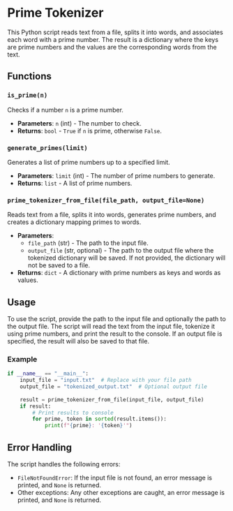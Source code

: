 

# Prime Tokenizer

This Python script reads text from a file, splits it into words, and associates each word with a prime number. The result is a dictionary where the keys are prime numbers and the values are the corresponding words from the text.

## Functions

### `is_prime(n)`
Checks if a number `n` is a prime number.
- **Parameters**: `n` (int) - The number to check.
- **Returns**: `bool` - `True` if `n` is prime, otherwise `False`.

### `generate_primes(limit)`
Generates a list of prime numbers up to a specified limit.
- **Parameters**: `limit` (int) - The number of prime numbers to generate.
- **Returns**: `list` - A list of prime numbers.

### `prime_tokenizer_from_file(file_path, output_file=None)`
Reads text from a file, splits it into words, generates prime numbers, and creates a dictionary mapping primes to words.
- **Parameters**:
  - `file_path` (str) - The path to the input file.
  - `output_file` (str, optional) - The path to the output file where the tokenized dictionary will be saved. If not provided, the dictionary will not be saved to a file.
- **Returns**: `dict` - A dictionary with prime numbers as keys and words as values.

## Usage

To use the script, provide the path to the input file and optionally the path to the output file. The script will read the text from the input file, tokenize it using prime numbers, and print the result to the console. If an output file is specified, the result will also be saved to that file.

### Example

```python
if __name__ == "__main__":
    input_file = "input.txt"  # Replace with your file path
    output_file = "tokenized_output.txt"  # Optional output file
    
    result = prime_tokenizer_from_file(input_file, output_file)
    if result:
        # Print results to console
        for prime, token in sorted(result.items()):
            print(f"{prime}: '{token}'")
```

## Error Handling

The script handles the following errors:
- `FileNotFoundError`: If the input file is not found, an error message is printed, and `None` is returned.
- Other exceptions: Any other exceptions are caught, an error message is printed, and `None` is returned.


